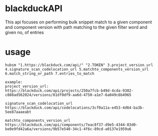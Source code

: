 <!--
SPDX-FileCopyrightText: 2023 Dinesh Ravi

SPDX-License-Identifier: GPL-3.0-only
-->

# blackduckAPI

This api focuses on performing bulk snippet match to a given component and component version with path matching to the given filter word and given no, of entries

# usage
```
hubsm "1.https://blackduck.com/api/" "2.TOKEN" 3.project_version_url 4.signature_scan_codelocation_url 5.matchto_components_version_url 6.match_string_or_path 7.entries_to_match

example:
project_version_url:
https://blackduck.com/api/projects/250a7fcb-b49d-4cda-9302-c888ad562024/versions/81df0df9-aa6d-4750-a1e7-6a049c6b4965

signature_scan_codelocation_url
https://blackduck.com/api/codelocations/3cf0a11a-e453-4d64-ba3b-5ee87aaaeabt

matchto_components_version_url
https://blackduck.com/api/components/7eac8f37-d9e5-4344-83d0-be0e9fd42a6a/versions/9b57e540-34c1-4f6c-89cd-a0137e1959u6
```
